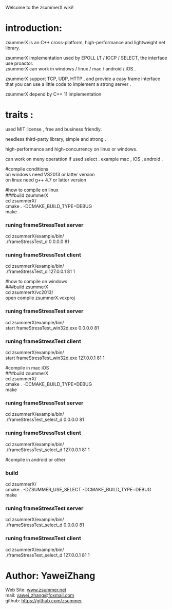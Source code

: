 Welcome to the zsummerX wiki!  
  
# introduction:  
zsummerX is an C++ cross-platform, high-performance and lightweight net library.  

zsummerX implementation used by EPOLL LT / IOCP / SELECT,  the interface use proactor.  
zsummerX can work in windows / linux / mac / android / iOS .  

zsummerX support TCP, UDP, HTTP , and provide a easy frame interface that you can use a little code to implement a strong server .  

zsummerX depend by  C++ 11  implementation   
  
# traits :    
used MIT license , free and business friendly.  

needless third-party library, simple and strong .  

high-performance and high-concurrency on linux or windows.  

can work on meny operattion if used select . example mac , iOS , android . 


#compile conditions   
on windows need VS2013 or latter version  
on linux need g++ 4.7 or latter version  
  
#how to compile on linux  
###build zsummerX  
cd zsummerX/  
cmake . -DCMAKE_BUILD_TYPE=DEBUG   
make  

### runing frameStressTest server   
cd zsummerX/example/bin/  
./frameStressTest_d 0.0.0.0 81  
### runing frameStressTest client   
cd zsummerX/example/bin/   
./frameStressTest_d 127.0.0.1 81 1  
  
#how to compile on windows   
###build zsummerX  
cd zsummerX/vc2013/  
open compile zsummerX.vcxproj  
### runing frameStressTest server   
cd zsummerX/example/bin/  
start frameStressTest_win32d.exe 0.0.0.0 81  
### runing frameStressTest client   
cd zsummerX/example/bin/   
start frameStressTest_win32d.exe 127.0.0.1 81 1  

#compile in mac iOS  
###build zsummerX  
cd zsummerX/  
cmake . -DCMAKE_BUILD_TYPE=DEBUG  
make  

### runing frameStressTest server   
cd zsummerX/example/bin/  
./frameStressTest_select_d 0.0.0.0 81  
### runing frameStressTest client   
cd zsummerX/example/bin/   
./frameStressTest_select_d 127.0.0.1 81 1  
  
#compile in android or other  
### build   
cd zsummerX/  
cmake . -DZSUMMER_USE_SELECT -DCMAKE_BUILD_TYPE=DEBUG  
make  

### runing frameStressTest server   
cd zsummerX/example/bin/  
./frameStressTest_select_d 0.0.0.0 81  
### runing frameStressTest client   
cd zsummerX/example/bin/   
./frameStressTest_select_d 127.0.0.1 81 1  
  
# Author: YaweiZhang  
Web Site: www.zsummer.net  
mail: yawei_zhang@foxmail.com  
github: https://github.com/zsummer  
